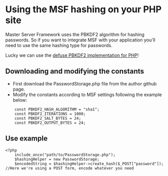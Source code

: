# Using the MSF hashing on your PHP site

Master Server Framework uses the PBKDF2 algorithm for hashing passwords.
So if you want to integrate MSF with your application you'll need to use the same hashing type for passwords.

Lucky we can use the [defuse PBKDF2 implementation for PHP](https://github.com/defuse/password-hashing)!

## Downloading and modifying the constants

* First download the PasswordStorage.php file from the author github page.
* Modify the constants according to MSF settings following the example below:

``` 
    const PBKDF2_HASH_ALGORITHM = "sha1";
    const PBKDF2_ITERATIONS = 1000;
    const PBKDF2_SALT_BYTES = 24;
    const PBKDF2_OUTPUT_BYTES = 24;
```

## Use example
```
<?php
    include_once("path/to/PasswordStorage.php");
    $hashingHelper = new PasswordStorage;
    $encodedString = $hashingHelper->create_hash($_POST["password"]); //Here we're using a POST form, encode whatever you need
``` 